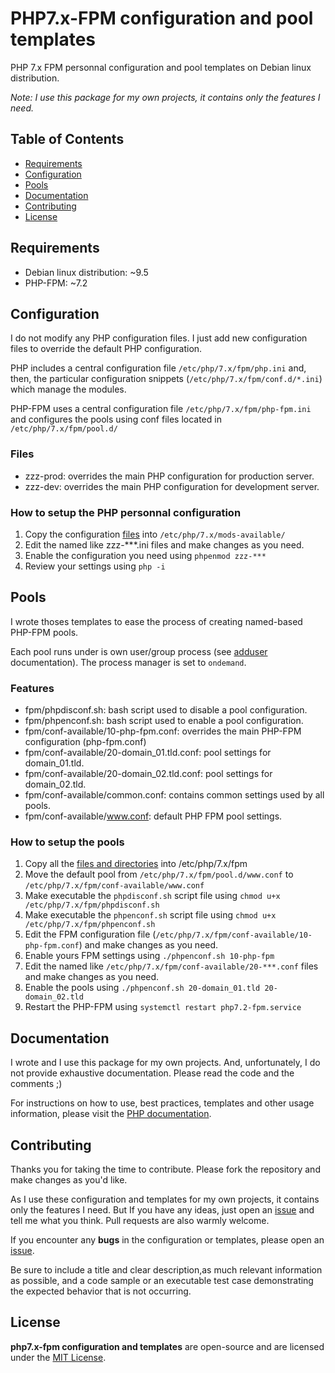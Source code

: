 # PHP7.x-FPM configuration and pool templates

PHP 7.x FPM personnal configuration and pool templates on Debian linux distribution.

*Note: I use this package for my own projects, it contains only the features I need.*

## Table of Contents

- [Requirements](#requirements)
- [Configuration](#configuration)
- [Pools](#pools)
- [Documentation](#documentation)
- [Contributing](#contributing)
- [License](#license)

## Requirements

- Debian linux distribution: ~9.5
- PHP-FPM: ~7.2

## Configuration

I do not modify any PHP configuration files. I just add new configuration files to override the default PHP configuration.

PHP includes a central configuration file `/etc/php/7.x/fpm/php.ini` and, then, the particular configuration snippets (`/etc/php/7.x/fpm/conf.d/*.ini`) which manage the modules.

PHP-FPM uses a central configuration file `/etc/php/7.x/fpm/php-fpm.ini` and configures the pools using conf files located in `/etc/php/7.x/fpm/pool.d/`

### Files

- zzz-prod: overrides the main PHP configuration for production server.
- zzz-dev: overrides the main PHP configuration for development server.

### How to setup the PHP personnal configuration

1. Copy the configuration [files](/src/mods-available) into `/etc/php/7.x/mods-available/`
2. Edit the named like zzz-***.ini files and make changes as you need.
3. Enable the configuration you need using `phpenmod zzz-***`
4. Review your settings using `php -i`

## Pools

I wrote thoses templates to ease the process of creating named-based PHP-FPM pools.

Each pool runs under is own user/group process (see [adduser](https://manpages.debian.org/stretch/adduser/adduser.8.fr.html) documentation). The process manager is set to `ondemand`.

### Features

- fpm/phpdisconf.sh: bash script used to disable a pool configuration.
- fpm/phpenconf.sh: bash script used to enable a pool configuration.
- fpm/conf-available/10-php-fpm.conf: overrides the main PHP-FPM configuration (php-fpm.conf)
- fpm/conf-available/20-domain_01.tld.conf: pool settings for domain_01.tld.
- fpm/conf-available/20-domain_02.tld.conf: pool settings for domain_02.tld.
- fpm/conf-available/common.conf: contains common settings used by all pools.
- fpm/conf-available/www.conf: default PHP FPM pool settings.

### How to setup the pools

1. Copy all the [files and directories](/src/fpm) into /etc/php/7.x/fpm
2. Move the default pool from `/etc/php/7.x/fpm/pool.d/www.conf` to `/etc/php/7.x/fpm/conf-available/www.conf`
3. Make executable the `phpdisconf.sh` script file using `chmod u+x /etc/php/7.x/fpm/phpdisconf.sh`
4. Make executable the `phpenconf.sh` script file using `chmod u+x /etc/php/7.x/fpm/phpenconf.sh`
5. Edit the FPM configuration file (`/etc/php/7.x/fpm/conf-available/10-php-fpm.conf`) and make changes as you need.
6. Enable yours FPM settings using `./phpenconf.sh 10-php-fpm`
7. Edit the named like `/etc/php/7.x/fpm/conf-available/20-***.conf` files and make changes as you need.
8. Enable the pools using `./phpenconf.sh 20-domain_01.tld 20-domain_02.tld`
9. Restart the PHP-FPM using `systemctl restart php7.2-fpm.service`

## Documentation

I wrote and I use this package for my own projects. And, unfortunately, I do not provide exhaustive documentation. Please read the code and the comments ;)

For instructions on how to use, best practices, templates and other usage information, please visit the [PHP documentation](https://secure.php.net/docs.php).

## Contributing

Thanks you for taking the time to contribute. Please fork the repository and make changes as you'd like.

As I use these configuration and templates for my own projects, it contains only the features I need. But If you have any ideas, just open an [issue](https://github.com/ojullien/php7.x-fpm/issues) and tell me what you think. Pull requests are also warmly welcome.

If you encounter any **bugs** in the configuration or templates, please open an [issue](https://github.com/ojullien/php7.x-fpm/issues).

Be sure to include a title and clear description,as much relevant information as possible, and a code sample or an executable test case demonstrating the expected behavior that is not occurring.

## License

**php7.x-fpm configuration and templates** are open-source and are licensed under the [MIT License](https://github.com/ojullien/php7.x-fpm/blob/master/LICENSE).
